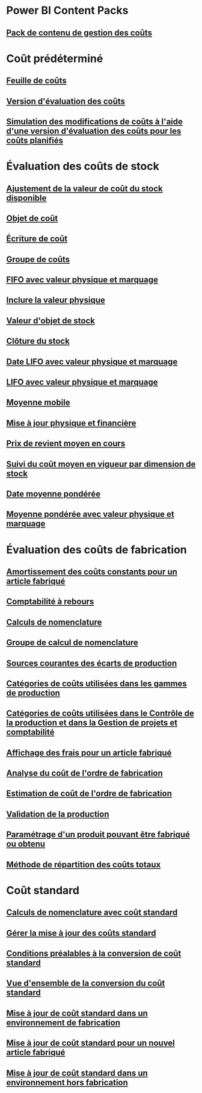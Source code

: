 # Power BI Content Packs
## [Pack de contenu de gestion des coûts](/dynamics365/operations/dev-itpro/analytics/cost-management-content-pack?toc=/dynamics365/operations/supply-chain/toc.json)
# Coût prédéterminé
## [Feuille de coûts](costing-sheets.md)
## [Version d'évaluation des coûts](costing-versions.md)
## [Simulation des modifications de coûts à l'aide d'une version d'évaluation des coûts pour les coûts planifiés](simulate-cost-changes-costing-version-planned-costs.md)
# Évaluation des coûts de stock
## [Ajustement de la valeur de coût du stock disponible](adjust-hand-inventory-cost-values.md)
## [Objet de coût](cost-object.md)
## [Écriture de coût](cost-entries.md)
## [Groupe de coûts](cost-groups.md)
## [FIFO avec valeur physique et marquage](fifo-physical-value-marking.md)
## [Inclure la valeur physique](include-physical-value.md)
## [Valeur d'objet de stock](physical-quantity.md)
## [Clôture du stock](inventory-close.md)
## [Date LIFO avec valeur physique et marquage](lifo-date-physical-value-marking.md)
## [LIFO avec valeur physique et marquage](lifo-physical-value-marking.md)
## [Moyenne mobile](moving-average.md)
## [Mise à jour physique et financière](physical-financial-updates.md)
## [Prix de revient moyen en cours](running-average-cost-price.md)
## [Suivi du coût moyen en vigueur par dimension de stock](track-running-average-cost-per-inventory-dimension.md)
## [Date moyenne pondérée](weighted-average-date.md)
## [Moyenne pondérée avec valeur physique et marquage](weighted-average-physical-value-marking.md)
# Évaluation des coûts de fabrication
## [Amortissement des coûts constants pour un article fabriqué](amortize-constant-costs-manufactured-item.md)
## [Comptabilité à rebours](backflush-costing.md)
## [Calculs de nomenclature](bom-calculations.md)
## [Groupe de calcul de nomenclature](bom-calculation-groups.md)
## [Sources courantes des écarts de production](common-sources-of-production-variances.md)
## [Catégories de coûts utilisées dans les gammes de production](cost-categories-used-production-routings.md)
## [Catégories de coûts utilisées dans le Contrôle de la production et dans la Gestion de projets et comptabilité](cost-categories-used-production-control-project-management-accounting.md)
## [Affichage des frais pour un article fabriqué](charges-manufactured-item.md)
## [Analyse du coût de l'ordre de fabrication](production-order-cost-analysis.md)
## [Estimation de coût de l'ordre de fabrication](production-order-cost-estimation.md)
## [Validation de la production](production-posting.md)
## [Paramétrage d'un produit pouvant être fabriqué ou obtenu](manufactured-items-treated-as-purchased-items.md)
## [Méthode de répartition des coûts totaux](methodology-total-cost-allocation.md)
# Coût standard
## [Calculs de nomenclature avec coût standard](information-used-bom-calculations-standard-costs.md)
## [Gérer la mise à jour des coûts standard](manage-standard-cost-updates.md)
## [Conditions préalables à la conversion de coût standard](prerequisites-standard-cost-conversion.md)
## [Vue d'ensemble de la conversion du coût standard](standard-cost-conversion-overview.md)
## [Mise à jour de coût standard dans un environnement de fabrication](update-standard-costs-manufacturing-environment.md)
## [Mise à jour de coût standard pour un nouvel article fabriqué](update-standard-costs-new-manufactured-item.md)
## [Mise à jour de coût standard dans un environnement hors fabrication](update-standard-costs-non-manufacturing-environment.md)



